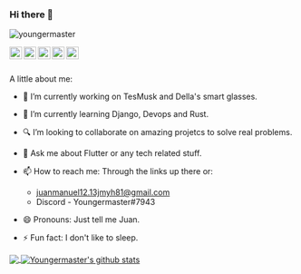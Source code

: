 ### Hi there 👋

<p align="left"> <img src="https://komarev.com/ghpvc/?username=youngermaster&label=Views&color=blue&style=plastic" alt="youngermaster" /> </p>

<a href="https://twitter.com/jmyounghoyos">
  <img align="left" alt="Youngermaster's Twitter" width="22px" src="https://cdn.jsdelivr.net/npm/simple-icons@v3/icons/twitter.svg" />
</a>
<a href="https://www.linkedin.com/in/juan-manuel-young-hoyos-701653157">
  <img align="left" alt="Youngermaster's Linkdein" width="22px" src="https://cdn.jsdelivr.net/npm/simple-icons@v3/icons/linkedin.svg" />
</a>
<a href="https://github.com/Youngermaster">
  <img align="left" alt="Youngermaster's Github" width="22px" src="https://cdn.jsdelivr.net/npm/simple-icons@v3/icons/github.svg" />
</a>
<a href="https://instagram.com/jmyounghoyos">
  <img align="left" alt="Youngermaster's Instagram" width="22px" src="https://cdn.jsdelivr.net/npm/simple-icons@v3/icons/instagram.svg" />
</a>
<a href="https://www.youtube.com/channel/UCyuYHymUH4Adj2YytTdtD4g">
  <img align="left" alt="Juan Manuel Young Hoyos's Youtube" width="22px" src="https://cdn.jsdelivr.net/npm/simple-icons@v3/icons/youtube.svg" />
</a>

<br/>
<br/>

A little about me:

- 🔭 I’m currently working on TesMusk and Della's smart glasses.
- 📙 I’m currently learning Django, Devops and Rust.
- 🔍 I’m looking to collaborate on amazing projetcs to solve real problems. 
- 💬 Ask me about Flutter or any tech related stuff.
- 📫 How to reach me: Through the links up there or:
  
  - juanmanuel12.13jmyh81@gmail.com
  - Discord - Youngermaster#7943
  
- 😄 Pronouns: Just tell me Juan.
- ⚡ Fun fact: I don't like to sleep.

<a href="https://github.com/Youngermaster">
  <img align="center" src="https://github-readme-stats.vercel.app/api/top-langs/?username=youngermaster&theme=light&hide_langs_below=1" />
</a>
<a href="https://github.com/Youngermaster">
 <img align="center" src="https://github-readme-stats.vercel.app/api?username=youngermaster&show_icons=true&theme=light&line_height=27" alt="Youngermaster's github stats"/>
</a>
